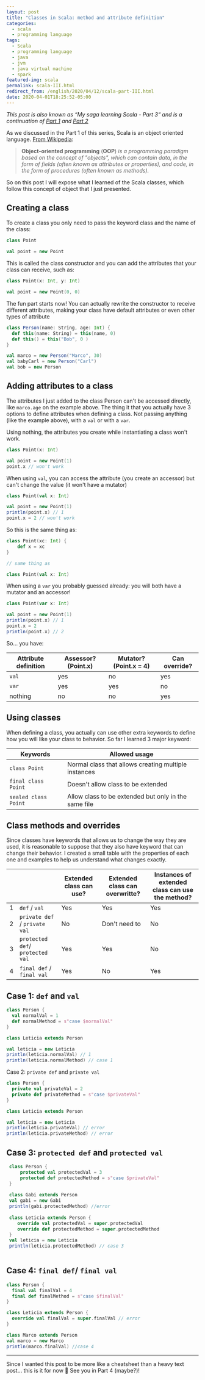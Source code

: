 ```yaml
---
layout: post
title: "Classes in Scala: method and attribute definition"
categories:
  - scala
  - programming language
tags:
  - Scala
  - programming language
  - java
  - jvm
  - java virtual machine
  - spark
featured-img: scala
permalink: scala-III.html
redirect_from: /english/2020/04/12/scala-part-III.html
date: 2020-04-01T18:25:52-05:00
---
```


*This post is also known as “My saga learning Scala - Part 3“ and is a continuation of* [*Part 1*](https://leportella.com/english/2020/03/08/scala-part-I.html) *and* [*Part 2*](https://leportella.com/english/2020/04/01/scala-part-II.html)
<!--more-->
As we discussed in the Part 1 of this series, Scala is an object oriented language. [From Wikipedia](https://en.wikipedia.org/wiki/Object-oriented_programming):


> **Object-oriented programming** (**OOP**) *is a programming paradigm based on the concept of "objects", which can contain data, in the form of fields (often known as attributes or properties), and code, in the form of procedures (often known as methods).*


So on this post I will expose what I learned of the Scala classes, which follow this concept of object that I just presented.


## Creating a class

To create a class you only need to pass the keyword class and the name of the class:

```scala
class Point
    
val point = new Point
```

This is called the class constructor and you can add the attributes that your class can receive, such as:


```scala
class Point(x: Int, y: Int) 

val point = new Point(0, 0)
```

The fun part starts now! You can actually rewrite the constructor to receive different attributes, making your class have default attributes or even other types of attribute


```scala
class Person(name: String, age: Int) {
  def this(name: String) = this(name, 0)
  def this() = this("Bob", 0 )
}

val marco = new Person("Marco", 30)
val babyCarl = new Person("Carl")
val bob = new Person
```



## Adding attributes to a class

The attributes I just added to the class Person can't be accessed directly, like `marco.age` on the example above. The thing it that you actually have 3 options to define attributes when defining a class. Not passing anything (like the example above), with a `val` or with a `var`.

Using nothing, the attributes you create while instantiating a class won't work.

```scala
class Point(x: Int)

val point = new Point(1)
point.x // won't work
```

When using `val`, you can access the attribute (you create an accessor) but can't change the value (it won't have a mutator)

```scala
class Point(val x: Int)

val point = new Point(1)
println(point.x) // 1
point.x = 2 // won't work
```

So this is the same thing as:

```scala
class Point(xc: Int) {
    def x = xc
}

// same thing as

class Point(val x: Int)
```


When using a `var` you probably guessed already: you will both have a mutator and an accessor!


```scala
class Point(var x: Int)

val point = new Point(1)
println(point.x) // 1
point.x = 2 
println(point.x) // 2
```

So… you have:

| **Attribute definition** | **Assessor? (Point.x)** | **Mutator? (Point.x = 4)** | **Can override?** |
| ------------------------ | ----------------------- | -------------------------- | ----------------- |
| `val`                    | yes                     | no                         | yes               |
| `var`                    | yes                     | yes                        | no                |
| nothing                  | no                      | no                         | yes               |

## Using classes

When defining a class, you actually can use other extra keywords to define how you will like your class to behavior. So far I learned 3 major keyword:


| **Keywords**         | **Allowed usage**                                    |
| -------------------- | ---------------------------------------------------- |
| `class Point`        | Normal class that allows creating multiple instances |
| `final class Point`  | Doesn't allow class to be extended                   |
| `sealed class Point` | Allow class to be extended but only in the same file |



## Class methods and overrides

Since classes have keywords that allows us to change the way they are used, it is reasonable to suppose that they also have keyword that can change their behavior. I created a small table with the properties of each one and examples to help us understand what changes exactly.


|   |                                  | Extended class can use? | Extended class can overwritte? | Instances of extended class can use the method? |
| - | -------------------------------- | ----------------------- | ------------------------------ | ----------------------------------------------- |
| 1 | `def` / `val`                    | Yes                     | Yes                            | Yes                                             |
| 2 | `private def` / `private val`    | No                      | Don't need to                  | No                                              |
| 3 | `protected def`/ `protected val` | Yes                     | Yes                            | No                                              |
| 4 | `final def` / `final val`        | Yes                     | No                             | Yes                                             |



## Case 1: `def` and `val`


```scala
class Person {
  val normalVal = 1
  def normalMethod = s"case $normalVal"
}

class Leticia extends Person

val leticia = new Leticia
println(leticia.normalVal) // 1
println(leticia.normalMethod) // case 1
```

Case 2: `private def` and `private val`


```scala
class Person {
  private val privateVal = 2
  private def privateMethod = s"case $privateVal"
}

class Leticia extends Person

val leticia = new Leticia
println(leticia.privateVal) // error
println(leticia.privateMethod) // error
```



## Case 3: `protected def` and `protected val`


```scala
 class Person {
     protected val protectedVal = 3
     protected def protectedMethod = s"case $privateVal"
 }
 
 class Gabi extends Person
 val gabi = new Gabi
 println(gabi.protectedMethod) //error
 
 class Leticia extends Person {
    override val protectedVal = super.protectedVal
    override def protectedMethod = super.protectedMethod
 }
 val leticia = new Leticia
 println(leticia.protectedMethod) // case 3
 
```


## Case 4: `final def`/ `final val`

```scala
class Person {
  final val finalVal = 4
  final def finalMethod = s"case $finalVal"
}

class Leticia extends Person {
  override val finalVal = super.finalVal // error
}

class Marco extends Person
val marco = new Marco
println(marco.finalVal) //case 4
```


----------

Since I wanted this post to be more like a cheatsheet than a heavy text post… this is it for now 🙂 See you in Part 4 (maybe?)! 

